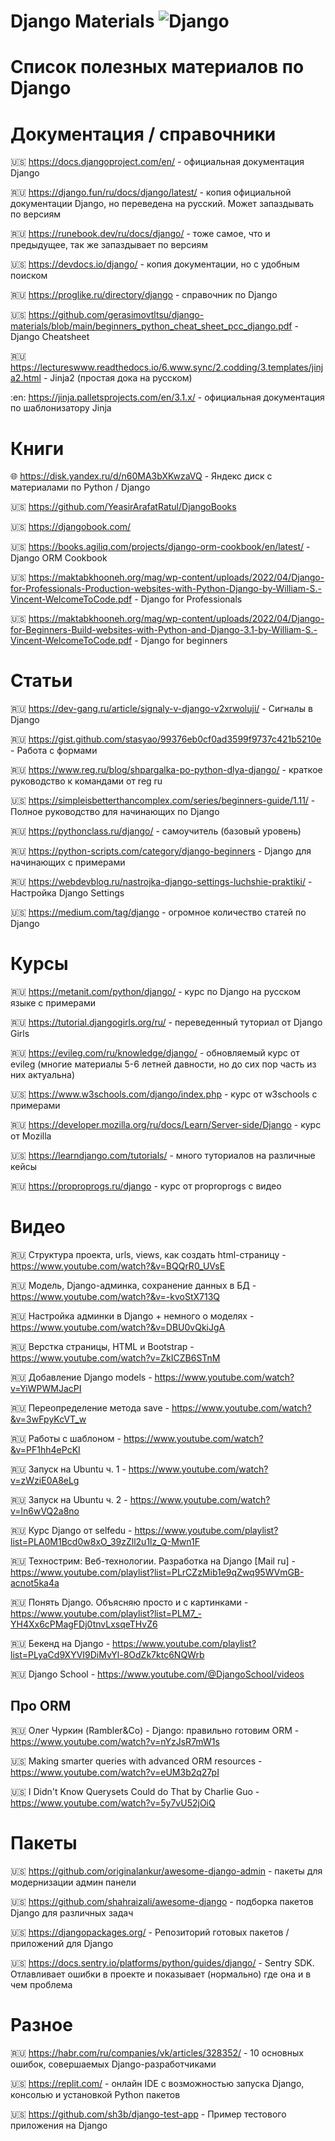 # Django Materials ![Django](https://img.shields.io/badge/django-%23092E20.svg?style=for-the-badge&logo=django&logoColor=white)
# Список полезных материалов по Django

# Документация / справочники

:us: https://docs.djangoproject.com/en/ - официальная документация Django

:ru: https://django.fun/ru/docs/django/latest/ - копия официальной документации Django, но переведена на русский. Может запаздывать по версиям

:ru: https://runebook.dev/ru/docs/django/ - тоже самое, что и предыдущее, так же запаздывает по версиям

:us: https://devdocs.io/django/ - копия документации, но с удобным поиском

:ru: https://proglike.ru/directory/django - справочник по Django

:us: https://github.com/gerasimovtltsu/django-materials/blob/main/beginners_python_cheat_sheet_pcc_django.pdf - Django Cheatsheet

:ru: https://lectureswww.readthedocs.io/6.www.sync/2.codding/3.templates/jinja2.html - Jinja2 (простая дока на русском)

:en: https://jinja.palletsprojects.com/en/3.1.x/ - официальная документация по шаблонизатору Jinja 


# Книги

:globe_with_meridians: https://disk.yandex.ru/d/n60MA3bXKwzaVQ - Яндекс диск с материалами по Python / Django

:us: https://github.com/YeasirArafatRatul/DjangoBooks

:us: https://djangobook.com/

:us: https://books.agiliq.com/projects/django-orm-cookbook/en/latest/ - Django ORM Cookbook

:us: https://maktabkhooneh.org/mag/wp-content/uploads/2022/04/Django-for-Professionals-Production-websites-with-Python-Django-by-William-S.-Vincent-WelcomeToCode.pdf - Django for Professionals

:us: https://maktabkhooneh.org/mag/wp-content/uploads/2022/04/Django-for-Beginners-Build-websites-with-Python-and-Django-3.1-by-William-S.-Vincent-WelcomeToCode.pdf - Django for beginners


# Статьи
:ru: https://dev-gang.ru/article/signaly-v-django-v2xrwoluji/ - Сигналы в Django

:ru: https://gist.github.com/stasyao/99376eb0cf0ad3599f9737c421b5210e - Работа с формами

:ru: https://www.reg.ru/blog/shpargalka-po-python-dlya-django/ - краткое руководство к командами от reg ru

:us: https://simpleisbetterthancomplex.com/series/beginners-guide/1.11/ - Полное руководство для начинающих по Django

:ru: https://pythonclass.ru/django/ - самоучитель (базовый уровень)

:ru: https://python-scripts.com/category/django-beginners - Django для начинающих с примерами

:ru: https://webdevblog.ru/nastrojka-django-settings-luchshie-praktiki/ - Настройка Django Settings

:us: https://medium.com/tag/django - огромное количество статей по Django


# Курсы
:ru: https://metanit.com/python/django/ - курс по Django на русском языке с примерами

:ru: https://tutorial.djangogirls.org/ru/ - переведенный туториал от Django Girls

:ru: https://evileg.com/ru/knowledge/django/ - обновляемый курс от evileg (многие материалы 5-6 летней давности, но до сих пор часть из них актуальна)

:us: https://www.w3schools.com/django/index.php - курс от w3schools с примерами

:ru: https://developer.mozilla.org/ru/docs/Learn/Server-side/Django - курс от Mozilla

:us: https://learndjango.com/tutorials/ - много туториалов на различные кейсы

:ru: https://proproprogs.ru/django - курс от proproprogs с видео


# Видео
:ru: Структура проекта, urls, views, как создать html-страницу - https://www.youtube.com/watch?&v=BQQrR0_UVsE

:ru: Модель, Django-админка, сохранение данных в БД - https://www.youtube.com/watch?&v=-kvoStX713Q

:ru: Настройка админки в Django + немного о моделях - https://www.youtube.com/watch?&v=DBU0vQkiJgA

:ru: Верстка страницы, HTML и Bootstrap - https://www.youtube.com/watch?v=ZkICZB6STnM

:ru: Добавление Django models - https://www.youtube.com/watch?v=YiWPWMJacPI

:ru: Переопределение метода save - https://www.youtube.com/watch?&v=3wFpyKcVT_w

:ru: Работы с шаблоном - https://www.youtube.com/watch?&v=PF1hh4ePcKI

:ru: Запуск на Ubuntu ч. 1 - https://www.youtube.com/watch?v=zWziE0A8eLg

:ru: Запуск на Ubuntu ч. 2 - https://www.youtube.com/watch?v=ln6wVQ2a8no

:ru: Курс Django от selfedu - https://www.youtube.com/playlist?list=PLA0M1Bcd0w8xO_39zZll2u1lz_Q-Mwn1F

:ru: Технострим: Веб-технологии. Разработка на Django [Mail ru] - https://www.youtube.com/playlist?list=PLrCZzMib1e9qZwq95WVmGB-acnot5ka4a

:ru: Понять Django. Объясняю просто и с картинками - https://www.youtube.com/playlist?list=PLM7_-YH4Xx6cPMagFDj0tnvLxsqeTHvZ6

:ru: Бекенд на Django - https://www.youtube.com/playlist?list=PLyaCd9XYVI9DiMvYl-8OdZk7ktc6NQWrb

:ru: Django School - https://www.youtube.com/@DjangoSchool/videos

## Про ORM

:ru: Олег Чуркин (Rambler&Co) - Django: правильно готовим ORM - https://www.youtube.com/watch?v=nYzJsR7mW1s

:us: Making smarter queries with advanced ORM resources - https://www.youtube.com/watch?v=eUM3b2q27pI

:us: I Didn't Know Querysets Could do That by Charlie Guo - https://www.youtube.com/watch?v=5y7vU52jOiQ



# Пакеты
:us: https://github.com/originalankur/awesome-django-admin - пакеты для модернизации админ панели

:us: https://github.com/shahraizali/awesome-django - подборка пакетов Django для различных задач

:us: https://djangopackages.org/ - Репозиторий готовых пакетов / приложений для Django

:us: https://docs.sentry.io/platforms/python/guides/django/ - Sentry SDK. Отлавливает ошибки в проекте и показывает (нормально) где она и в чем проблема


# Разное
:ru: https://habr.com/ru/companies/vk/articles/328352/ - 10 основных ошибок, совершаемых Django-разработчиками

:us: https://replit.com/ - онлайн IDE с возможностью запуска Django, консолью и установкой Python пакетов

:us: https://github.com/sh3b/django-test-app - Пример тестового приложения на Django


